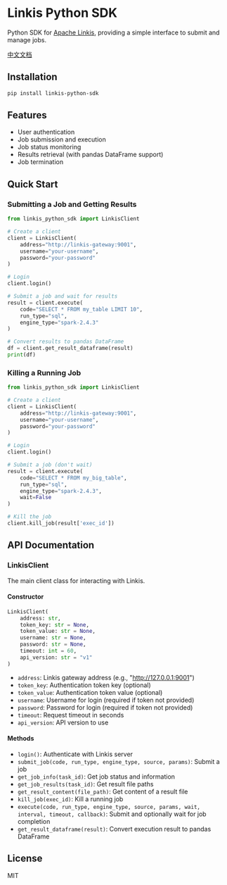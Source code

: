 # Linkis Python SDK

Python SDK for [Apache Linkis](https://linkis.apache.org/), providing a simple interface to submit and manage jobs.

[中文文档](README_CN.md)

## Installation

```bash
pip install linkis-python-sdk
```

## Features

- User authentication
- Job submission and execution
- Job status monitoring
- Results retrieval (with pandas DataFrame support)
- Job termination

## Quick Start

### Submitting a Job and Getting Results

```python
from linkis_python_sdk import LinkisClient

# Create a client
client = LinkisClient(
    address="http://linkis-gateway:9001",
    username="your-username",
    password="your-password"
)

# Login
client.login()

# Submit a job and wait for results
result = client.execute(
    code="SELECT * FROM my_table LIMIT 10",
    run_type="sql",
    engine_type="spark-2.4.3"
)

# Convert results to pandas DataFrame
df = client.get_result_dataframe(result)
print(df)
```

### Killing a Running Job

```python
from linkis_python_sdk import LinkisClient

# Create a client
client = LinkisClient(
    address="http://linkis-gateway:9001",
    username="your-username",
    password="your-password"
)

# Login
client.login()

# Submit a job (don't wait)
result = client.execute(
    code="SELECT * FROM my_big_table",
    run_type="sql",
    engine_type="spark-2.4.3",
    wait=False
)

# Kill the job
client.kill_job(result['exec_id'])
```

## API Documentation

### LinkisClient

The main client class for interacting with Linkis.

#### Constructor

```python
LinkisClient(
    address: str,
    token_key: str = None,
    token_value: str = None, 
    username: str = None,
    password: str = None,
    timeout: int = 60,
    api_version: str = "v1"
)
```

- `address`: Linkis gateway address (e.g., "http://127.0.0.1:9001")
- `token_key`: Authentication token key (optional)
- `token_value`: Authentication token value (optional)
- `username`: Username for login (required if token not provided)
- `password`: Password for login (required if token not provided)
- `timeout`: Request timeout in seconds
- `api_version`: API version to use

#### Methods

- `login()`: Authenticate with Linkis server
- `submit_job(code, run_type, engine_type, source, params)`: Submit a job
- `get_job_info(task_id)`: Get job status and information
- `get_job_results(task_id)`: Get result file paths
- `get_result_content(file_path)`: Get content of a result file
- `kill_job(exec_id)`: Kill a running job
- `execute(code, run_type, engine_type, source, params, wait, interval, timeout, callback)`: Submit and optionally wait for job completion
- `get_result_dataframe(result)`: Convert execution result to pandas DataFrame

## License

MIT